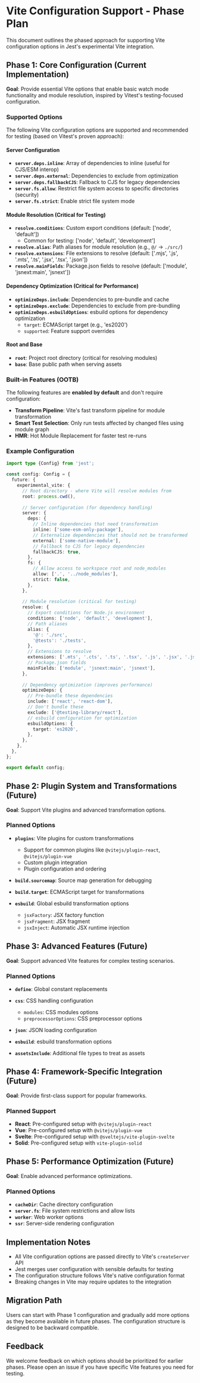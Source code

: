 # Vite Configuration Support - Phase Plan

This document outlines the phased approach for supporting Vite configuration options in Jest's experimental Vite integration.

## Phase 1: Core Configuration (Current Implementation)

**Goal**: Provide essential Vite options that enable basic watch mode functionality and module resolution, inspired by Vitest's testing-focused configuration.

### Supported Options

The following Vite configuration options are supported and recommended for testing (based on Vitest's proven approach):

#### Server Configuration
- **`server.deps.inline`**: Array of dependencies to inline (useful for CJS/ESM interop)
- **`server.deps.external`**: Dependencies to exclude from optimization
- **`server.deps.fallbackCJS`**: Fallback to CJS for legacy dependencies
- **`server.fs.allow`**: Restrict file system access to specific directories (security)
- **`server.fs.strict`**: Enable strict file system mode

#### Module Resolution (Critical for Testing)
- **`resolve.conditions`**: Custom export conditions (default: ['node', 'default'])
  - Common for testing: ['node', 'default', 'development']
- **`resolve.alias`**: Path aliases for module resolution (e.g., `@/` -> `./src/`)
- **`resolve.extensions`**: File extensions to resolve (default: ['.mjs', '.js', '.mts', '.ts', '.jsx', '.tsx', '.json'])
- **`resolve.mainFields`**: Package.json fields to resolve (default: ['module', 'jsnext:main', 'jsnext'])

#### Dependency Optimization (Critical for Performance)
- **`optimizeDeps.include`**: Dependencies to pre-bundle and cache
- **`optimizeDeps.exclude`**: Dependencies to exclude from pre-bundling
- **`optimizeDeps.esbuildOptions`**: esbuild options for dependency optimization
  - `target`: ECMAScript target (e.g., 'es2020')
  - `supported`: Feature support overrides

#### Root and Base
- **`root`**: Project root directory (critical for resolving modules)
- **`base`**: Base public path when serving assets

### Built-in Features (OOTB)

The following features are **enabled by default** and don't require configuration:
- **Transform Pipeline**: Vite's fast transform pipeline for module transformation
- **Smart Test Selection**: Only run tests affected by changed files using module graph
- **HMR**: Hot Module Replacement for faster test re-runs

### Example Configuration

```typescript
import type {Config} from 'jest';

const config: Config = {
  future: {
    experimental_vite: {
      // Root directory - where Vite will resolve modules from
      root: process.cwd(),
      
      // Server configuration (for dependency handling)
      server: {
        deps: {
          // Inline dependencies that need transformation
          inline: ['some-esm-only-package'],
          // Externalize dependencies that should not be transformed
          external: ['some-native-module'],
          // Fallback to CJS for legacy dependencies
          fallbackCJS: true,
        },
        fs: {
          // Allow access to workspace root and node_modules
          allow: ['.', '../node_modules'],
          strict: false,
        },
      },
      
      // Module resolution (critical for testing)
      resolve: {
        // Export conditions for Node.js environment
        conditions: ['node', 'default', 'development'],
        // Path aliases
        alias: {
          '@': './src',
          '@tests': './tests',
        },
        // Extensions to resolve
        extensions: ['.mts', '.cts', '.ts', '.tsx', '.js', '.jsx', '.json'],
        // Package.json fields
        mainFields: ['module', 'jsnext:main', 'jsnext'],
      },
      
      // Dependency optimization (improves performance)
      optimizeDeps: {
        // Pre-bundle these dependencies
        include: ['react', 'react-dom'],
        // Don't bundle these
        exclude: ['@testing-library/react'],
        // esbuild configuration for optimization
        esbuildOptions: {
          target: 'es2020',
        },
      },
    },
  },
};

export default config;
```

## Phase 2: Plugin System and Transformations (Future)

**Goal**: Support Vite plugins and advanced transformation options.

### Planned Options

- **`plugins`**: Vite plugins for custom transformations
  - Support for common plugins like `@vitejs/plugin-react`, `@vitejs/plugin-vue`
  - Custom plugin integration
  - Plugin configuration and ordering

- **`build.sourcemap`**: Source map generation for debugging
- **`build.target`**: ECMAScript target for transformations
- **`esbuild`**: Global esbuild transformation options
  - `jsxFactory`: JSX factory function
  - `jsxFragment`: JSX fragment
  - `jsxInject`: Automatic JSX runtime injection

## Phase 3: Advanced Features (Future)

**Goal**: Support advanced Vite features for complex testing scenarios.

### Planned Options

- **`define`**: Global constant replacements
- **`css`**: CSS handling configuration
  - `modules`: CSS modules options
  - `preprocessorOptions`: CSS preprocessor options
  
- **`json`**: JSON loading configuration
- **`esbuild`**: esbuild transformation options
- **`assetsInclude`**: Additional file types to treat as assets

## Phase 4: Framework-Specific Integration (Future)

**Goal**: Provide first-class support for popular frameworks.

### Planned Support

- **React**: Pre-configured setup with `@vitejs/plugin-react`
- **Vue**: Pre-configured setup with `@vitejs/plugin-vue`
- **Svelte**: Pre-configured setup with `@sveltejs/vite-plugin-svelte`
- **Solid**: Pre-configured setup with `vite-plugin-solid`

## Phase 5: Performance Optimization (Future)

**Goal**: Enable advanced performance optimizations.

### Planned Options

- **`cacheDir`**: Cache directory configuration
- **`server.fs`**: File system restrictions and allow lists
- **`worker`**: Web worker options
- **`ssr`**: Server-side rendering configuration

## Implementation Notes

- All Vite configuration options are passed directly to Vite's `createServer` API
- Jest merges user configuration with sensible defaults for testing
- The configuration structure follows Vite's native configuration format
- Breaking changes in Vite may require updates to the integration

## Migration Path

Users can start with Phase 1 configuration and gradually add more options as they become available in future phases. The configuration structure is designed to be backward compatible.

## Feedback

We welcome feedback on which options should be prioritized for earlier phases. Please open an issue if you have specific Vite features you need for testing.
